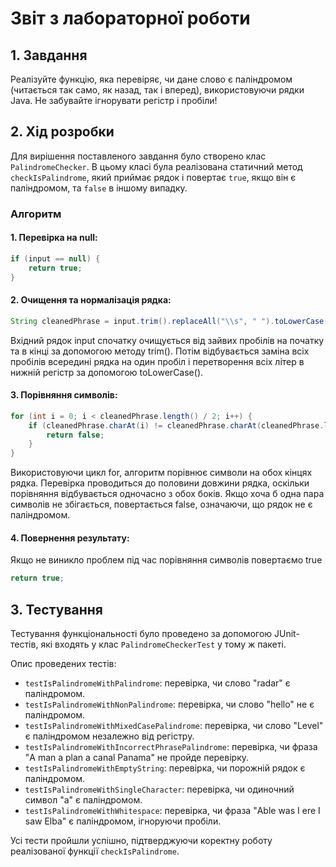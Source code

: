 # Звіт з лабораторної роботи

## 1. Завдання

Реалізуйте функцію, яка перевіряє, чи дане слово є паліндромом (читається так само, як назад, так і вперед), використовуючи рядки Java. Не забувайте ігнорувати регістр і пробіли!

## 2. Хід розробки

Для вирішення поставленого завдання було створено клас `PalindromeChecker`. В цьому класі була реалізована статичний метод `checkIsPalindrome`, який приймає рядок і повертає `true`, якщо він є паліндромом, та `false` в іншому випадку.

### Алгоритм

#### 1. Перевірка на null:

```java
if (input == null) {
    return true;
}
```

#### 2. Очищення та нормалізація рядка:

```java
String cleanedPhrase = input.trim().replaceAll("\\s", " ").toLowerCase();

```

Вхідний рядок input спочатку очищується від зайвих пробілів на початку та в кінці за допомогою методу trim(). Потім відбувається заміна всіх пробілів всередині рядка на один пробіл і перетворення всіх літер в нижній регістр за допомогою toLowerCase().

#### 3. Порівняння символів:

```java
for (int i = 0; i < cleanedPhrase.length() / 2; i++) {
    if (cleanedPhrase.charAt(i) != cleanedPhrase.charAt(cleanedPhrase.length() - 1 - i)) {
        return false;
    }
}

```

Використовуючи цикл for, алгоритм порівнює символи на обох кінцях рядка. Перевірка проводиться до половини довжини рядка, оскільки порівняння відбувається одночасно з обох боків. Якщо хоча б одна пара символів не збігається, повертається false, означаючи, що рядок не є паліндромом.

#### 4. Повернення результату:

Якщо не виникло проблем під час порівняння символів повертаємо true

```java
return true;
```

## 3. Тестування

Тестування функціональності було проведено за допомогою JUnit-тестів, які входять у клас `PalindromeCheckerTest` у тому ж пакеті.

Опис проведених тестів:

-   `testIsPalindromeWithPalindrome`: перевірка, чи слово "radar" є паліндромом.
-   `testIsPalindromeWithNonPalindrome`: перевірка, чи слово "hello" не є паліндромом.
-   `testIsPalindromeWithMixedCasePalindrome`: перевірка, чи слово "Level" є паліндромом незалежно від регістру.
-   `testIsPalindromeWithIncorrectPhrasePalindrome`: перевірка, чи фраза "A man a plan a canal Panama" не пройде перевірку.
-   `testIsPalindromeWithEmptyString`: перевірка, чи порожній рядок є паліндромом.
-   `testIsPalindromeWithSingleCharacter`: перевірка, чи одиночний символ "a" є паліндромом.
-   `testIsPalindromeWithWhitespace`: перевірка, чи фраза "Able was I ere I saw Elba" є паліндромом, ігноруючи пробіли.

Усі тести пройшли успішно, підтверджуючи коректну роботу реалізованої функції `checkIsPalindrome`.
